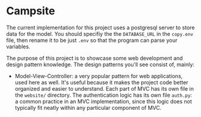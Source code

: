 # Campsite

The current implementation for this project uses a postgresql server to store data for the model. You should specifiy the the `DATABASE_URL` in the `copy.env` file, then rename it to be just `.env` so that the program can parse your variables. 

The purpose of this project is to showcase some web development and design pattern knowledge. The design patterns you'll see consist of, mainly:
- Model-View-Controller: a very popular pattern for web applications, used here as well. It's useful because it makes the project code better organized and easier to understand. Each part of MVC has its own file in the `website/` directory. The authentication logic has its own file `auth.py`: a common practice in an MVC implementation, since this logic does not typically fit neatly within any particular component of MVC. 